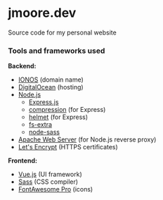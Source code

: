 # jmoore.dev
Source code for my personal website

### Tools and frameworks used

**Backend:**

- [IONOS](https://www.ionos.com/) (domain name)
- [DigitalOcean](https://www.digitalocean.com/) (hosting)
- [Node.js](https://nodejs.org/)
  - [Express.js](https://expressjs.com/)
  - [compression](https://github.com/expressjs/compression) (for Express)
  - [helmet](https://helmetjs.github.io/) (for Express)
  - [fs-extra](https://github.com/jprichardson/node-fs-extra)
  - [node-sass](https://github.com/sass/node-sass)
- [Apache Web Server](https://httpd.apache.org/) (for Node.js reverse proxy)
- [Let's Encrypt](https://letsencrypt.org/) (HTTPS certificates)

**Frontend:**

- [Vue.js](https://vuejs.org/) (UI framework)
- [Sass](https://sass-lang.com/) (CSS compiler)
- [FontAwesome Pro](https://fontawesome.com/) (icons)
